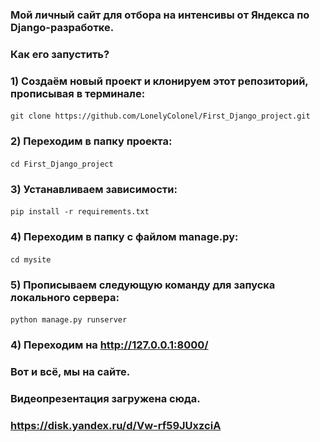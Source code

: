 ### Мой личный сайт для отбора на интенсивы от Яндекса по Django-разработке.
### Как его запустить?
### 1) Создаём новый проект и клонируем этот репозиторий, прописывая в терминале:
#### <command>
    git clone https://github.com/LonelyColonel/First_Django_project.git
#### </command>

### 2) Переходим в папку проекта:
#### <command>
    cd First_Django_project
#### <command>

### 3) Устанавливаем зависимости:
#### <command>
    pip install -r requirements.txt
#### </command>

### 4) Переходим в папку с файлом manage.py:
#### <command>
    cd mysite
#### <command>

### 5) Прописываем следующую команду для запуска локального сервера:
#### <command>
    python manage.py runserver
#### </command>
### 4) Переходим на http://127.0.0.1:8000/
### Вот и всё, мы на сайте.
### Видеопрезентация загружена сюда.
### https://disk.yandex.ru/d/Vw-rf59JUxzciA
